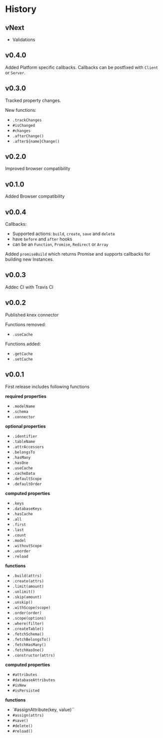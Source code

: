 # History

## vNext

* Validations

## v0.4.0

Added Platform specific callbacks.
Callbacks can be postfixed with `Client` or `Server`.

## v0.3.0

Tracked property changes.

New functions:
* `.trackChanges`
* `#isChanged`
* `#changes`
* `.afterChange()`
* `.after${name}Change()`

## v0.2.0

Improved browser compatibility

## v0.1.0

Added Browser compatibility

## v0.0.4

Callbacks:
* Supported actions: `build`, `create`, `save` and `delete`
* have `before` and `after` hooks
* can be an `Function`, `Promise`, `Redirect` or `Array`

Added `promiseBuild` which returns Promise and supports callbacks for building new Instances.

## v0.0.3

Addec CI with Travis CI

## v0.0.2

Published knex connector

Functions removed:
* `.useCache`

Functions added:
* `.getCache`
* `.setCache`

## v0.0.1

First release includes following functions

**required properties**
* `.modelName`
* `.schema`
* `.connector`

**optional properties**
* `.identifier`
* `.tableName`
* `.attrAccessors`
* `.belongsTo`
* `.hasMany`
* `.hasOne`
* `.useCache`
* `.cacheData`
* `.defaultScope`
* `.defaultOrder`

**computed properties**
* `.keys`
* `.databaseKeys`
* `.hasCache`
* `.all`
* `.first`
* `.last`
* `.count`
* `.model`
* `.withoutScope`
* `.unorder`
* `.reload`

**functions**
* `.build(attrs)`
* `.create(attrs)`
* `.limit(amount)`
* `.unlimit()`
* `.skip(amount)`
* `.unskip()`
* `.withScope(scope)`
* `.order(order)`
* `.scope(options)`
* `.where(filter)`
* `.createTable()`
* `.fetchSchema()`
* `.fetchBelongsTo()`
* `.fetchHasMany()`
* `.fetchHasOne()`
* `.constructor(attrs)`

**computed properties**
* `#attributes`
* `#databaseAttributes`
* `#isNew`
* `#isPersisted`

**functions**
* `#assignAttribute(key, value)``
* `#assign(attrs)`
* `#save()`
* `#delete()`
* `#reload()`
